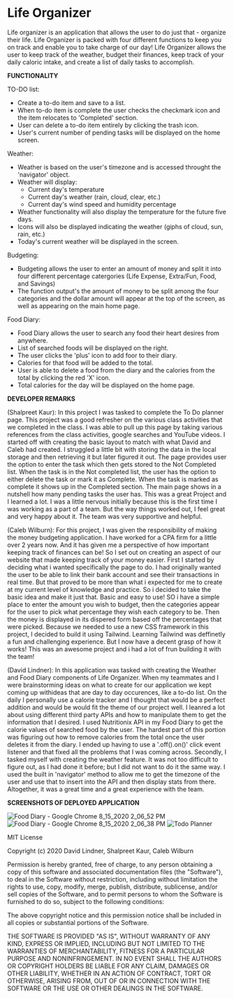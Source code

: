 # Life Organizer

Life organizer is an application that allows the user to do just that - organize their life. Life Organizer is packed with four different functions to keep you on track and enable you to take charge of our day! Life Organizer allows the user to keep track of the weather, budget their finances, keep track of your daily caloric intake, and create a list of daily tasks to accomplish. 

__FUNCTIONALITY__

TO-DO list:

* Create a to-do item and save to a list.
* When to-do item is complete the user checks the checkmark icon and the item
 relocates to 'Completed' section.
* User can delete a to-do item entirely by clicking the trash icon.
* User's current number of pending tasks will be displayed on the home screen.

Weather:

* Weather is based on the user's timezone and is accessed throught the 'navigator' object.
* Weather will display:
  * Current day's temperature
  * Current day's weather (rain, cloud, clear, etc.)
  * Current day's wind speed and humidity percentage
* Weather functionality will also display the temperature for the future five days.
* Icons will also be displayed indicating the weather (giphs of cloud, sun, rain, etc.)
* Today's current weather will be displayed in the screen.

Budgeting:

* Budgeting allows the user to enter an amount of money and split it into four 
 different percentage catergories (Life Expense, Extra/Fun, Food, and Savings)
* The function output's the amount of money to be split among the four categories and 
the dollar amount will appear at the top of the screen, as well as appearing on the main
home page.

Food Diary:

* Food Diary allows the user to search any food their heart desires from anywhere.
* List of searched foods will be displayed on the right.
* The user clicks the 'plus' icon to add foor to their diary.
* Calories for that food will be added to the total.
* User is able to delete a food from the diary and the calories from the total by clicking
 the red 'X' icon. 
* Total calories for the day will be displayed on the home page.
 
 __DEVELOPER REMARKS__
  
  (Shalpreet Kaur):
  In this project I was tasked to complete the To Do planner page. This project was a good refresher on the various class activities that we completed in the class. I was able to pull up this page by taking various references from the class activities, google searches and YouTube videos. I started off with creating the basic layout to match with what David and Caleb had created. I struggled a little bit with storing the data in the local storage and then retrieving it but later figured it out. The page provides user the option to enter the task which then gets stored to the Not Completed list. When the task is in the Not completed list, the user has the option to either delete the task or mark it as Complete. When the task is marked as complete it shows up in the Completed section. The main page shows in a nutshell how many pending tasks the user has. This was a great Project and I Iearned a lot. I was a little nervous initially because this is the first time I was working as a part of a team. But the way things worked out, I feel great and very happy about it. The team was very supportive and helpful.
  
  (Caleb Wilburn):
   For this project, I was given the responsibility of making the money budgeting application. I have worked for a CPA firm for a little over 2 years now. And it has given me a perspective of how important keeping track of finances can be! So I set out on creating an aspect of our website that made keeping track of your money easier. First I started by deciding what i wanted specifically the page to do. I had originally wanted the user to be able to link their bank account and see their transactions in real time. But that proved to be more than what i expected for me to create at my current level of knowledge and practice. So i decided to take the basic idea and make it just that. Basic and easy to use! SO i  have a simple place to enter the amount you wish to budget, then the categories appear for the user to pick what percentage they wish each category to be. Then the money is displayed in its dispered form based off the percentages that were picked. 
   Because we needed to use a new CSS framework in this project, I decided to build it using Tailwind. Learning Tailwind was deffinetly a fun and challenging experience. But I now have a decent grasp of how it works! This was an awesome project and i had a lot of frun building it with the team!
  
  (David Lindner):
  In this application  was tasked with creating the Weather and Food Diary components of Life Organizer. When my teammates and I were brainstorming ideas on what to create     for our application we kept coming up withideas that are day to day occurences, like a to-do list. On the daily I personally use a calorie tracker and I thought that would   be a perfect addition and would be would fit the theme of our project well. I leanred a lot about using different third party APIs and how to manipulate them to get the       information that I desired. I used Nutritionix API in my Food Diary to get the calorie values of searched food by the user. The hardest part of this portion was figuring     out how to remove calories from the total once the user deletes it from the diary. I ended up having to use a '.off().on()' click event listener and that fixed all the       problems that I was coming across. Secondly, I tasked myself with creating the weather feature. It was not too difficult to figure out, as I had done it before; but I did     not want to do it the same way. I used the built in 'navigator' method to allow me to get the timezone of the user and use that to insert into the API and then display       stats from there. Altogether, it was a great time and a great experience with the team.
  
  __SCREENSHOTS OF DEPLOYED APPLICATION__
  
![Food Diary - Google Chrome 8_15_2020 2_06_52 PM](https://user-images.githubusercontent.com/65383133/90321679-ad608780-df00-11ea-870a-85778428985b.png)
![Food Diary - Google Chrome 8_15_2020 2_06_38 PM](https://user-images.githubusercontent.com/65383133/90321680-adf91e00-df00-11ea-9c42-0d3a958699d4.png)
![Todo Planner](./assets/todoList.gif)
  
  

MIT License

Copyright (c) 2020 David Lindner, Shalpreet Kaur, Caleb Wilburn

Permission is hereby granted, free of charge, to any person obtaining a copy
of this software and associated documentation files (the "Software"), to deal
in the Software without restriction, including without limitation the rights
to use, copy, modify, merge, publish, distribute, sublicense, and/or sell
copies of the Software, and to permit persons to whom the Software is
furnished to do so, subject to the following conditions:

The above copyright notice and this permission notice shall be included in all
copies or substantial portions of the Software.

THE SOFTWARE IS PROVIDED "AS IS", WITHOUT WARRANTY OF ANY KIND, EXPRESS OR
IMPLIED, INCLUDING BUT NOT LIMITED TO THE WARRANTIES OF MERCHANTABILITY,
FITNESS FOR A PARTICULAR PURPOSE AND NONINFRINGEMENT. IN NO EVENT SHALL THE
AUTHORS OR COPYRIGHT HOLDERS BE LIABLE FOR ANY CLAIM, DAMAGES OR OTHER
LIABILITY, WHETHER IN AN ACTION OF CONTRACT, TORT OR OTHERWISE, ARISING FROM,
OUT OF OR IN CONNECTION WITH THE SOFTWARE OR THE USE OR OTHER DEALINGS IN THE
SOFTWARE.
